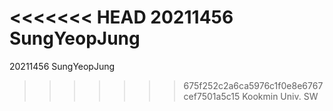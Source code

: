 <<<<<<< HEAD
20211456	SungYeopJung
=======
20211456    SungYeopJung
>>>>>>> 675f252c2a6ca5976c1f0e8e6767cef7501a5c15
Kookmin Univ. SW

